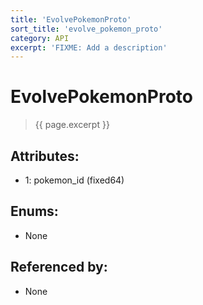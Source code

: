 ```yaml
---
title: 'EvolvePokemonProto'
sort_title: 'evolve_pokemon_proto'
category: API
excerpt: 'FIXME: Add a description'
---
```


[comment]: <> (THIS PART IS GENERATED - AKA DON'T EDIT THIS PART MANUALLY)

# EvolvePokemonProto

> {{ page.excerpt }}

## Attributes:

- 1: pokemon_id (fixed64)

## Enums:

- None

## Referenced by:

- None

[comment]: <> (YOU CAN EDIT AFTER THIS)

